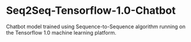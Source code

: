 # Seq2Seq-Tensorflow-1.0-Chatbot
Chatbot model trained using Sequence-to-Sequence algorithm running on the Tensorflow 1.0 machine learning platform. 

